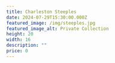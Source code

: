 ```yaml
---
title: Charleston Steeples
date: 2024-07-29T15:30:00.000Z
featured_image: /img/steeples.jpg
featured_image_alt: Private Collection
height: 20
width: 16
description: ""
price: 0
---
```

